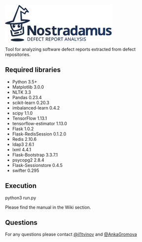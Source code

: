 ![Nostradamus](https://github.com/Exactpro/nostradamus/blob/master/front_end/static/img/logo_dark.png)

Tool for analyzing software defect reports extracted from defect repositories.

## Required libraries

* Python 3.5+
* Matplotlib 3.0.0
* NLTK 3.3
* Pandas 0.23.4
* scikit-learn 0.20.3
* imbalanced-learn 0.4.2
* scipy 1.1.0
* TensorFlow 1.13.1
* tensorflow-estimator 1.13.0
* Flask 1.0.2
* Flask-RedisSession 0.1.2.0
* Redis 2.10.6
* ldap3 2.6.1
* lxml 4.4.1
* Flask-Bootstrap 3.3.7.1
* psycopg2 2.8.4
* Flask-Sessionstore 0.4.5
* swifter 0.295

## Execution
python3 run.py

Please find the manual in the Wiki section.

## Questions
For any questions please contact [@il1tvinov](https://github.com/il1tvinov) and [@AnkaGromova](https://github.com/AnkaGromova)
